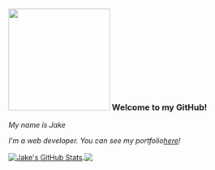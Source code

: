 ### <img src="https://media.giphy.com/media/mGcNjsfWAjY5AEZNw6/giphy.gif" width="200"> Welcome to my GitHub!
<p><em>My name is Jake</em></p>
<p><em>I'm a web developer. You can see my portfolio<a href="https://www.khoury.northeastern.edu/">here</a>!
</em></p>

<!-- https://github.com/jeiku/github-readme-stats -->
<p align='left'>
<a href="https://github.com/jeiku/jeiku">
<img align="center" src="https://github-readme-stats.vercel.app/api?username=jeiku&show_icons=true&line_height=33&count_private=true&theme=algolia" alt="Jake's GitHub Stats" />
</a>
<!-- <br> -->
<a href="https://github.com/jeiku/jeiku">
  <img align="center" src="https://github-readme-stats.vercel.app/api/top-langs/?username=jeiku&count_private=true&hide=html&theme=algolia" />
</a>
</p>
<!-- <end>


<!--
**jeiku/jeiku** is a ✨ _special_ ✨ repository because its `README.md` (this file) appears on your GitHub profile.

Here are some ideas to get you started:

- 🔭 I’m currently working on ...
- 🌱 I’m currently learning ...
- 👯 I’m looking to collaborate on ...
- 🤔 I’m looking for help with ...
- 💬 Ask me about ...
- 📫 How to reach me: ...
- 😄 Pronouns: ...
- ⚡ Fun fact: ...
-->
